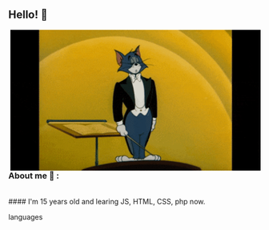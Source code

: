 ## Hello! 👋
<div>
<img hight="400" width="500" alt="GIF" align="right" src="hello.gif">
</div>
<br/>
<br/>

### About me 💬 :
<br/>
#### I'm 15 years old and learing JS, HTML, CSS, php now.

languages 


